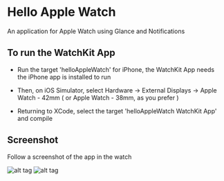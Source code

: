 # Hello Apple Watch
An application for Apple Watch using Glance and Notifications

## To run the WatchKit App

- Run the target 'helloAppleWatch' for iPhone, the WatchKit App needs the iPhone app is installed to run

- Then, on iOS Simulator, select Hardware -> External Displays -> Apple Watch - 42mm ( or Apple Watch - 38mm, as you prefer )

- Returning to XCode, select the target 'helloAppleWatch WatchKit App' and compile

## Screenshot

Follow a screenshot of the app in the watch

![alt tag](https://raw.github.com/jwyterlin/Hello-Apple-Watch/master/Screenshot/screenshot.png)
![alt tag](https://raw.github.com/jwyterlin/Hello-Apple-Watch/master/Screenshot/screenshot-02.png)

